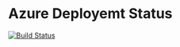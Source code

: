 # Azure Deployemt Status
[![Build Status](https://dev.azure.com/DigitalentsLearn/gleblearning/_apis/build/status/qlep.weatherbot?branchName=master)](https://dev.azure.com/DigitalentsLearn/gleblearning/_build/latest?definitionId=46&branchName=master)